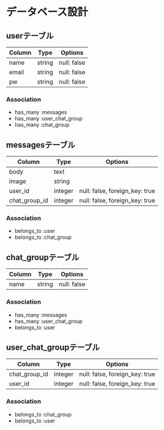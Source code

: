 # データベース設計

## userテーブル

|Column|Type|Options|
|------|----|-------|
|name|string|null: false|
|email|string|null: false|
|pw|string|null: false|

### Association
- has_many :messages
- has_many :user_chat_group
- has_many :chat_group

## messagesテーブル

|Column|Type|Options|
|------|----|-------|
|body|text||
|image|string||
|user_id|integer|null: false, foreign_key: true|
|chat_group_id|integer|null: false, foreign_key: true|

### Association
- belongs_to :user
- belongs_to :chat_group

## chat_groupテーブル

|Column|Type|Options|
|------|----|-------|
|name|string|null: false|

### Association
- has_many :messages
- has_many :user_chat_group
- belongs_to :user

## user_chat_groupテーブル

|Column|Type|Options|
|------|----|-------|
|chat_group_id|integer|null: false, foreign_key: true|
|user_id|integer|null: false, foreign_key: true|

### Association
- belongs_to :chat_group
- belongs_to :user